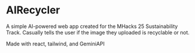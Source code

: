 # AIRecycler
A simple AI-powered web app created for the MHacks 25 Sustainability Track. Casually tells the user if the image they uploaded is recyclable or not.

Made with react, tailwind, and GeminiAPI
